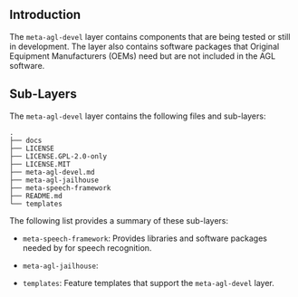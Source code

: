 ## Introduction

The `meta-agl-devel` layer contains components that are being tested or
still in development.
The layer also contains software packages that Original Equipment
Manufacturers (OEMs) need but are not included in the AGL software.

## Sub-Layers

The `meta-agl-devel` layer contains the following files and sub-layers:

```
.
├── docs
├── LICENSE
├── LICENSE.GPL-2.0-only
├── LICENSE.MIT
├── meta-agl-devel.md
├── meta-agl-jailhouse
├── meta-speech-framework
├── README.md
└── templates
```

The following list provides a summary of these sub-layers:

* `meta-speech-framework`: Provides libraries and software packages needed by
  for speech recognition.

* `meta-agl-jailhouse`:

* `templates`: Feature templates that support the `meta-agl-devel` layer.

